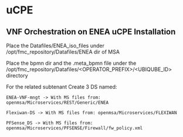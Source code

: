 # uCPE
VNF Orchestration on ENEA uCPE
Installation
-------------

Place the Datafiles/ENEA_iso_files under /opt/fmc_repository/Datafiles/ENEA dir of MSA

Place the bpmn dir and the .meta_bpmn file under the /opt/fmc_repository/Datafiles/<OPERATOR_PREFIX>/<UBIQUBE_ID> directory

For the related subtenant Create 3 DS named:

	ENEA-VNF-mngt -> With MS files from: openmsa/Microservices/REST/Generic/ENEA
	
	Flexiwan-DS -> With MS files from: openmsa/Microservices/FLEXIWAN
	
	PFSense_DS -> With MS files from: openmsa/Microservices/PFSENSE/Firewall/fw_policy.xml
